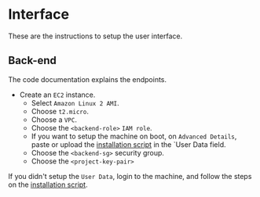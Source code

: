 # Interface

These are the instructions to setup the user interface.

## Back-end

The code documentation explains the endpoints.

* Create an `EC2` instance.
  * Select `Amazon Linux 2 AMI`.
  * Choose `t2.micro`.
  * Choose a `VPC`.
  * Choose the `<backend-role>` `IAM role`.
  * If you want to setup the machine on boot, on `Advanced Details`, paste or upload the [installation script](../backend/ec2_user_data_amazonlinux.sh) in the `User Data field.
  * Choose the `<backend-sg>` security group.
  * Choose the `<project-key-pair>`

If you didn't setup the `User Data`, login to the machine, and follow the steps on the [installation script](../backend/ec2_user_data_amazonlinux.sh).
